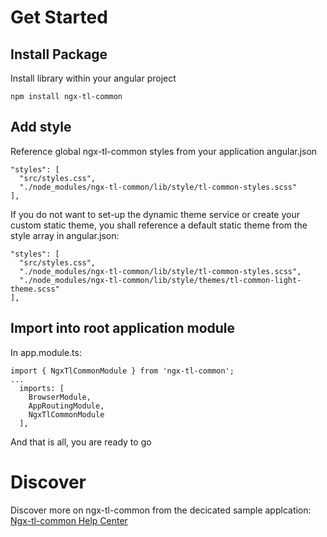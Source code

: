 # Get Started

## Install Package

Install library within your angular project

    npm install ngx-tl-common

## Add style

Reference global ngx-tl-common styles from your application angular.json

    "styles": [
      "src/styles.css",
      "./node_modules/ngx-tl-common/lib/style/tl-common-styles.scss"
    ],

If you do not want to set-up the dynamic theme service or create your custom static theme, you shall reference a default static theme from the style array in angular.json:

    "styles": [
      "src/styles.css",
      "./node_modules/ngx-tl-common/lib/style/tl-common-styles.scss",
      "./node_modules/ngx-tl-common/lib/style/themes/tl-common-light-theme.scss"
    ],

## Import into root application module

In app.module.ts:

    import { NgxTlCommonModule } from 'ngx-tl-common';
    ...
      imports: [
        BrowserModule,
        AppRoutingModule,
        NgxTlCommonModule
      ],

And that is all, you are ready to go

# Discover

Discover more on ngx-tl-common from the decicated sample applcation: [Ngx-tl-common Help Center](https://ngx-tl-common.web.app)
